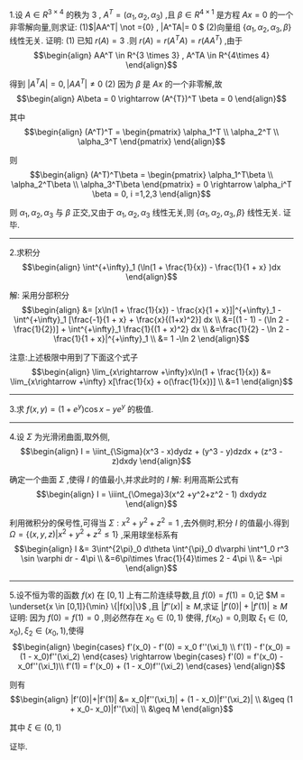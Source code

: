 1.设 $A \in R^{3 \times 4}$ 的秩为 $3$ , $A^T = (\alpha_1,\alpha_2,\alpha_3)$ ,且 $\beta \in R^{4\times 1}$  是方程 $Ax = 0$ 的一个非零解向量,则求证: 
(1)$|AA^T| \not ={0} , |A^TA|= 0 $
(2)向量组 $\{\alpha_1,\alpha_2,\alpha_3,\beta\}$ 线性无关.
证明:
(1)
已知 $r(A) = 3$ .则 $r(A) = r(A^TA) = r(AA^T)$ ,由于
$$\begin{align}
    AA^T \in R^{3 \times 3} , A^TA \in R^{4\times 4}
\end{align}$$

得到 $|A^TA| = 0 , |AA^T| \not ={0}$
(2)
因为 $\beta$ 是 $Ax$ 的一个非零解,故
$$\begin{align}
    A\beta = 0 \rightarrow (A^{T})^T \beta = 0
\end{align}$$

其中
$$\begin{align}
    (A^T)^T = \begin{pmatrix}
        \alpha_1^T \\ \alpha_2^T \\ \alpha_3^T
    \end{pmatrix}
\end{align}$$

则
$$\begin{align}
    (A^T)^T\beta = \begin{pmatrix}
        \alpha_1^T\beta \\ \alpha_2^T\beta \\ \alpha_3^T\beta
    \end{pmatrix} = 0 \rightarrow \alpha_i^T \beta = 0, i =1,2,3
\end{align}$$

则 $\alpha_1,\alpha_2,\alpha_3$ 与 $\beta$ 正交,又由于 $\alpha_1,\alpha_2,\alpha_3$ 线性无关,则 $\{\alpha_1,\alpha_2,\alpha_3,\beta \}$ 线性无关.
证毕.

---
2.求积分
$$\begin{align}
    \int^{+\infty}_1 (\ln(1 + \frac{1}{x}) - \frac{1}{1 + x} )dx
\end{align}$$

解:
采用分部积分
$$\begin{align}
    &= [x\ln(1 + \frac{1}{x}) - \frac{x}{1 + x}]|^{+\infty}_1 - \int^{+\infty}_1 [\frac{-1}{1 + x} + \frac{x}{(1+x)^2}] dx \\
    &=[(1 - 1) - (\ln 2 - \frac{1}{2})]  + \int^{+\infty}_1 \frac{1}{(1 + x)^2} dx \\
    &=\frac{1}{2} - \ln 2 - \frac{1}{1 + x}|^{+\infty}_1 \\
    &= 1 -\ln 2 
\end{align}$$

注意:上述极限中用到了下面这个式子
$$\begin{align}
    \lim_{x\rightarrow +\infty}x\ln(1 + \frac{1}{x}) &= \lim_{x\rightarrow +\infty} x[\frac{1}{x} + o(\frac{1}{x})] \\
    &=1 
\end{align}$$



---
3.求 $f(x,y) = (1 + e^y)\cos x - ye^y$ 的极值.




---
4.设 $\Sigma$ 为光滑闭曲面,取外侧,
$$\begin{align}
    I = \iint_{\Sigma}(x^3 - x)dydz + (y^3 - y)dzdx  + (z^3 - z)dxdy
\end{align}$$

确定一个曲面 $\Sigma$ ,使得 $I$ 的值最小,并求此时的 $I$
解:
利用高斯公式有
$$\begin{align}
    I = \iiint_{\Omega}3(x^2 +y^2+z^2 - 1) dxdydz
\end{align}$$

利用微积分的保号性,可得当 $\Sigma : x^2 + y^2 + z^2 = 1$ ,去外侧时,积分 $I$ 的值最小.得到 $\Omega = \{(x,y,z)| x^2 + y^2 + z^2 \leq 1\}$ ,采用球坐标系有
$$\begin{align}
    I &= 3\int^{2\pi}_0 d\theta \int^{\pi}_0 d\varphi \int^1_0 r^3 \sin \varphi dr - 4\pi \\
    &=6\pi\times \frac{1}{4}\times 2 - 4\pi \\
    &= -\pi
\end{align}$$



---
5.设不恒为零的函数 $f(x)$ 在 $[0,1]$ 上有二阶连续导数,且 $f(0) = f(1) = 0$,记 $M = \underset{x \in [0,1]}{\min} \{|f(x)|\}$ ,且 $|f''(x)| \geq M$,求证 $|f'(0)| + |f'(1)| \geq M$
证明:
因为 $f(0) = f(1) = 0$ ,则必然存在 $x_0 \in (0,1)$ 使得, $f(x_0) = 0$,则取 $\xi_1 \in (0,x_0), \xi_2 \in (x_0,1)$,使得
$$\begin{align}
    \begin{cases}
        f'(x_0) - f'(0) = x_0 f''(\xi_1) \\
        f'(1) - f'(x_0) = (1 - x_0)f''(\xi_2)
    \end{cases} \rightarrow \begin{cases}
        f'(0) = f'(x_0) - x_0f''(\xi_1)\\
        f'(1) = f'(x_0) + (1 - x_0)f''(\xi_2)
    \end{cases}
\end{align}$$

则有
$$\begin{align}
    |f'(0)|+|f'(1)| &= x_0|f''(\xi_1)| + (1 - x_0)|f''(\xi_2)| \\
    &\geq (1 + x_0- x_0)|f''(\xi)| \\
    &\geq M
\end{align}$$

其中 $\xi \in (0,1)$

证毕.